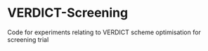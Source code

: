 # VERDICT-Screening
Code for experiments relating to VERDICT scheme optimisation for screening trial
